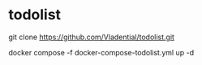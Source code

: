 # todolist

git clone https://github.com/Vladential/todolist.git

docker compose -f docker-compose-todolist.yml up -d
